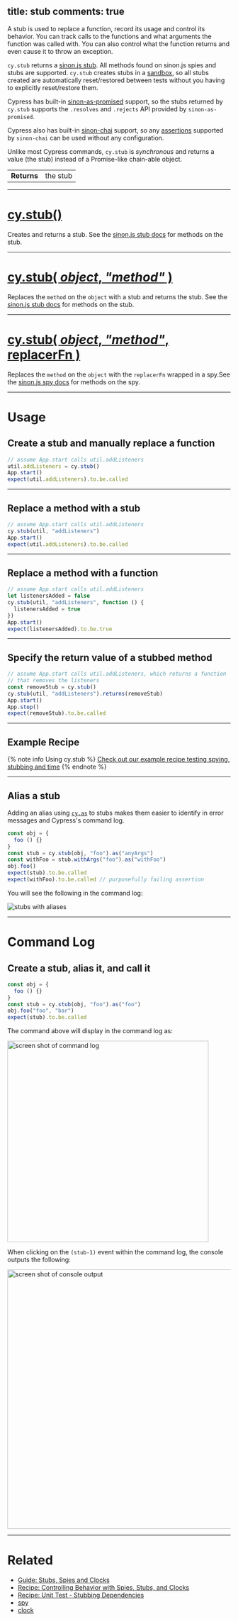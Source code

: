 title: stub
comments: true
---

A stub is used to replace a function, record its usage and control its behavior. You can track calls to the functions and what arguments the function was called with. You can also control what the function returns and even cause it to throw an exception.

`cy.stub` returns a [sinon.js stub](http://sinonjs.org/docs/#stubs). All methods found on sinon.js spies and stubs are supported. `cy.stub` creates stubs in a [sandbox](http://sinonjs.org/docs/#sandbox), so all stubs created are automatically reset/restored between tests without you having to explicitly reset/restore them.

Cypress has built-in [sinon-as-promised](https://github.com/bendrucker/sinon-as-promised) support, so the stubs returned by `cy.stub` supports the `.resolves` and `.rejects` API provided by `sinon-as-promised`.

Cypress also has built-in [sinon-chai](https://github.com/domenic/sinon-chai) support, so any [assertions](https://github.com/domenic/sinon-chai#assertions) supported by `sinon-chai` can be used without any configuration.

Unlike most Cypress commands, `cy.stub` is *synchronous* and returns a value (the stub) instead of a Promise-like chain-able object.

| | |
|--- | --- |
| **Returns** | the stub |

***

# [cy.stub()](#section-usage)

Creates and returns a stub. See the [sinon.js stub docs](http://sinonjs.org/docs/#stubs) for methods on the stub.

***

# [cy.stub( *object*, *"method"* )](#section-replace-a-method-with-a-stub)

Replaces the `method` on the `object` with a stub and returns the stub. See the [sinon.js stub docs](http://sinonjs.org/docs/#stubs) for methods on the stub.

***

# [cy.stub( *object*, *"method"*, replacerFn )](#section-replace-a-method-with-a-function)

Replaces the `method` on the `object` with the `replacerFn` wrapped in a spy.See the [sinon.js spy docs](http://sinonjs.org/docs/#spies) for methods on the spy.

***

# Usage

## Create a stub and manually replace a function

```javascript
// assume App.start calls util.addListeners
util.addListeners = cy.stub()
App.start()
expect(util.addListeners).to.be.called
```

***

## Replace a method with a stub

```javascript
// assume App.start calls util.addListeners
cy.stub(util, "addListeners")
App.start()
expect(util.addListeners).to.be.called
```

***

## Replace a method with a function

```javascript
// assume App.start calls util.addListeners
let listenersAdded = false
cy.stub(util, "addListeners", function () {
  listenersAdded = true
})
App.start()
expect(listenersAdded).to.be.true
```

***

## Specify the return value of a stubbed method

```javascript
// assume App.start calls util.addListeners, which returns a function
// that removes the listeners
const removeStub = cy.stub()
cy.stub(util, "addListeners").returns(removeStub)
App.start()
App.stop()
expect(removeStub).to.be.called
```

***

## Example Recipe

{% note info Using cy.stub %}
[Check out our example recipe testing spying, stubbing and time](https://github.com/cypress-io/cypress-example-recipes/blob/master/cypress/integration/spy_stub_clock_spec.js)
{% endnote %}

***

## Alias a stub

Adding an alias using [`cy.as`](https://on.cypress.io/api/as) to stubs makes them easier to identify in error messages and Cypress's command log.

```javascript
const obj = {
  foo () {}
}
const stub = cy.stub(obj, "foo").as("anyArgs")
const withFoo = stub.withArgs("foo").as("withFoo")
obj.foo()
expect(stub).to.be.called
expect(withFoo).to.be.called // purposefully failing assertion
```

You will see the following in the command log:

![stubs with aliases](https://cloud.githubusercontent.com/assets/1157043/22437243/4cc778a4-e6f5-11e6-8f07-e601d3438c4f.png)

***

# Command Log

## Create a stub, alias it, and call it

```javascript
const obj = {
  foo () {}
}
const stub = cy.stub(obj, "foo").as("foo")
obj.foo("foo", "bar")
expect(stub).to.be.called
```

The command above will display in the command log as:

<img width="454" alt="screen shot of command log" src="https://cloud.githubusercontent.com/assets/1157043/22437473/335f7104-e6f6-11e6-8ee8-74dc21e7d4fa.png">

When clicking on the `(stub-1)` event within the command log, the console outputs the following:

<img width="585" alt="screen shot of console output" src="https://cloud.githubusercontent.com/assets/1157043/22437546/6b01e574-e6f6-11e6-878f-e10c2316d213.png">

***

# Related

- [Guide: Stubs, Spies and Clocks ](https://on.cypress.io/guides/stubs-spies-clocks)
- [Recipe: Controlling Behavior with Spies, Stubs, and Clocks](https://github.com/cypress-io/cypress-example-recipes#controlling-behavior-with-spies-stubs-and-clocks)
- [Recipe: Unit Test - Stubbing Dependencies](https://github.com/cypress-io/cypress-example-recipes#unit-test---stubbing-dependencies)
- [spy](https://on.cypress.io/api/spy)
- [clock](https://on.cypress.io/api/clock)
